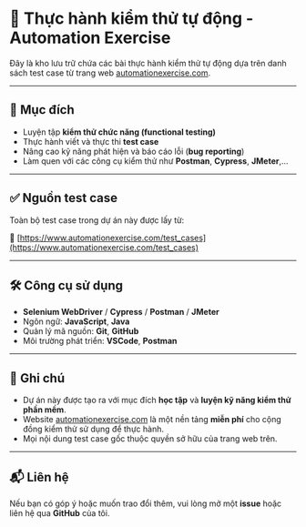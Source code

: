 # 🧪 Thực hành kiểm thử tự động - Automation Exercise

Đây là kho lưu trữ chứa các bài thực hành kiểm thử tự động dựa trên danh sách test case từ trang web [automationexercise.com](https://www.automationexercise.com/test_cases).

---

## 📌 Mục đích

- Luyện tập **kiểm thử chức năng (functional testing)**
- Thực hành viết và thực thi **test case**
- Nâng cao kỹ năng phát hiện và báo cáo lỗi (**bug reporting**)
- Làm quen với các công cụ kiểm thử như **Postman**, **Cypress**, **JMeter**,...
---

## ✅ Nguồn test case

Toàn bộ test case trong dự án này được lấy từ:

🔗 [https://www.automationexercise.com/test_cases](https://www.automationexercise.com/test_cases)

---

## 🛠️ Công cụ sử dụng

- **Selenium WebDriver** / **Cypress** / **Postman** / **JMeter**
- Ngôn ngữ: **JavaScript**, **Java**
- Quản lý mã nguồn: **Git**, **GitHub**
- Môi trường phát triển: **VSCode**, **Postman**

---

## 📒 Ghi chú

- Dự án này được tạo ra với mục đích **học tập** và **luyện kỹ năng kiểm thử phần mềm**.
- Website [automationexercise.com](https://www.automationexercise.com/) là một nền tảng **miễn phí** cho cộng đồng kiểm thử sử dụng để thực hành.
- Mọi nội dung test case gốc thuộc quyền sở hữu của trang web trên.

---

## 📬 Liên hệ

Nếu bạn có góp ý hoặc muốn trao đổi thêm, vui lòng mở một **issue** hoặc liên hệ qua **GitHub** của tôi.
